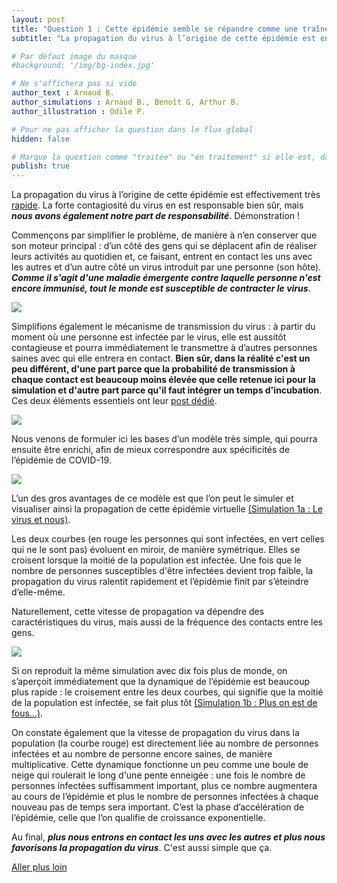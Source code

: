 ```yaml
---
layout: post
title: "Question 1 : Cette épidémie semble se répandre comme une traînée de poudre. Pourquoi ?"
subtitle: "La propagation du virus à l’origine de cette épidémie est en effet très rapide. La forte contagiosité du virus en est responsable bien sûr, mais nous avons également notre part de responsabilité. Démonstration !"

# Par défaut image du masque
#background: '/img/bg-index.jpg'

# Ne s'affichera pas si vide
author_text : Arnaud B.
author_simulations : Arnaud B., Benoît G, Arthur B.
author_illustration : Odile P.

# Pour ne pas afficher la question dans le flux global
hidden: false

# Marque la question comme "traitée" ou "en traitement" si elle est, dans cette ordre, publiée ou non
publish: true
---
```


La propagation du virus à l’origine de cette épidémie est effectivement très [rapide](https://www.lemonde.fr/les-decodeurs/article/2020/03/16/coronavirus-en-france-le-bilan-actualise-et-la-carte-des-contaminations_6033283_4355770.html). La forte contagiosité du virus en est responsable bien sûr, mais ***nous avons également notre part de responsabilité***. Démonstration !

Commençons par simplifier le problème, de manière à n’en conserver que son moteur principal : d’un côté des gens qui se déplacent afin de réaliser leurs activités au quotidien et, ce faisant, entrent en contact les uns avec les autres et d’un autre côté un virus introduit par une personne (son hôte). ***Comme il s'agit d'une maladie émergente contre laquelle personne n'est encore immunisé, tout le monde est susceptible de contracter le virus***.

<img src="{{ '/img/posts/Q1_1.jpg' | prepend: site.baseurl | replace: '//', '/' }}" class="full-size">


Simplifions également le mécanisme de transmission du virus : à partir du moment où une personne est infectée par le virus, elle est aussitôt contagieuse et pourra immédiatement le transmettre à d’autres personnes saines avec qui elle entrera en contact. **Bien sûr, dans la réalité c'est un peu différent, d'une part parce que la probabilité de transmission à chaque contact est beaucoup moins élevée que celle retenue ici pour la simulation et d'autre part parce qu'il faut intégrer un temps d'incubation**. Ces deux éléments essentiels ont leur [post dédié](/2020/03/28/q4.html).

<img src="{{ '/img/posts/Q1_2.jpg' | prepend: site.baseurl | replace: '//', '/' }}" class="half-size">

Nous venons de formuler ici les bases d’un modèle très simple, qui pourra ensuite être enrichi, afin de mieux correspondre aux spécificités de l’épidémie de COVID-19.

<img src="{{ '/img/posts/Q1_4.jpg' | prepend: site.baseurl | replace: '//', '/' }}" class="full-size">

L’un des gros avantages de ce modèle est que l’on peut le simuler et visualiser ainsi la propagation de cette épidémie virtuelle [(Simulation 1a : Le virus et nous)](/simulations/CoVprehension.html).

<div id="particles-js-Q1A"></div>

Les deux courbes (en rouge les personnes qui sont infectées, en vert celles qui ne le sont pas) évoluent en miroir, de manière symétrique. Elles se croisent lorsque la moitié de la population est infectée. Une fois que le nombre de personnes susceptibles d'être infectées devient trop faible, la propagation du virus ralentit rapidement et l’épidémie finit par s’éteindre d’elle-même.

Naturellement, cette vitesse de propagation va dépendre des caractéristiques du virus, mais aussi de la fréquence des contacts entre les gens. 

<img src="{{ '/img/posts/Q1_3.jpg' | prepend: site.baseurl | replace: '//', '/' }}" class="half-size">

Si on reproduit la même simulation avec dix fois plus de monde, on s’aperçoit immédiatement que la dynamique de l’épidémie est beaucoup plus rapide : le croisement entre les deux courbes, qui signifie que la moitié de la population est infectée, se fait plus tôt [(Simulation 1b : Plus on est de fous...)](/simulations/CoVprehension.html).

<div id="particles-js-Q1B"></div>

On constate également que la vitesse de propagation du virus dans la population (la courbe rouge) est directement liée au nombre de personnes infectées et au nombre de personne encore saines, de manière multiplicative. Cette dynamique fonctionne un peu comme une boule de neige qui roulerait le long d'une pente enneigée : une fois le nombre de personnes infectées suffisamment important, plus ce nombre augmentera au cours de l’épidémie et plus le nombre de personnes infectées à chaque nouveau pas de temps sera important. C’est la phase d’accélération de l’épidémie, celle que l’on qualifie de croissance exponentielle.

Au final, ***plus nous entrons en contact les uns avec les autres et plus nous favorisons la propagation du virus***. 
C'est aussi simple que ça. 

<a href="{% post_url 2020-03-26-q1-1 %}" class="btn btn-primary">Aller plus loin</a>
